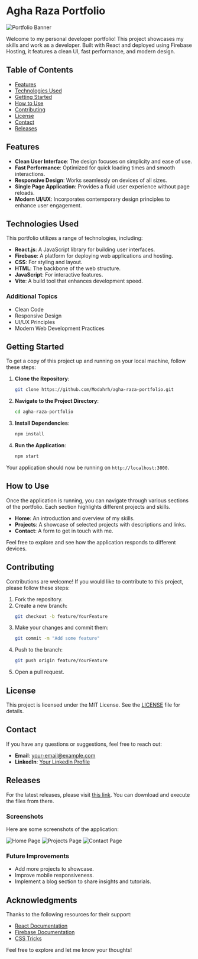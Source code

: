 # Agha Raza Portfolio

![Portfolio Banner](https://img.shields.io/badge/Visit%20Portfolio-Click%20Here-brightgreen)

Welcome to my personal developer portfolio! This project showcases my skills and work as a developer. Built with React and deployed using Firebase Hosting, it features a clean UI, fast performance, and modern design.

## Table of Contents

- [Features](#features)
- [Technologies Used](#technologies-used)
- [Getting Started](#getting-started)
- [How to Use](#how-to-use)
- [Contributing](#contributing)
- [License](#license)
- [Contact](#contact)
- [Releases](#releases)

## Features

- **Clean User Interface**: The design focuses on simplicity and ease of use.
- **Fast Performance**: Optimized for quick loading times and smooth interactions.
- **Responsive Design**: Works seamlessly on devices of all sizes.
- **Single Page Application**: Provides a fluid user experience without page reloads.
- **Modern UI/UX**: Incorporates contemporary design principles to enhance user engagement.

## Technologies Used

This portfolio utilizes a range of technologies, including:

- **React.js**: A JavaScript library for building user interfaces.
- **Firebase**: A platform for deploying web applications and hosting.
- **CSS**: For styling and layout.
- **HTML**: The backbone of the web structure.
- **JavaScript**: For interactive features.
- **Vite**: A build tool that enhances development speed.

### Additional Topics

- Clean Code
- Responsive Design
- UI/UX Principles
- Modern Web Development Practices

## Getting Started

To get a copy of this project up and running on your local machine, follow these steps:

1. **Clone the Repository**:
   ```bash
   git clone https://github.com/Modahrh/agha-raza-portfolio.git
   ```

2. **Navigate to the Project Directory**:
   ```bash
   cd agha-raza-portfolio
   ```

3. **Install Dependencies**:
   ```bash
   npm install
   ```

4. **Run the Application**:
   ```bash
   npm start
   ```

Your application should now be running on `http://localhost:3000`.

## How to Use

Once the application is running, you can navigate through various sections of the portfolio. Each section highlights different projects and skills. 

- **Home**: An introduction and overview of my skills.
- **Projects**: A showcase of selected projects with descriptions and links.
- **Contact**: A form to get in touch with me.

Feel free to explore and see how the application responds to different devices.

## Contributing

Contributions are welcome! If you would like to contribute to this project, please follow these steps:

1. Fork the repository.
2. Create a new branch:
   ```bash
   git checkout -b feature/YourFeature
   ```
3. Make your changes and commit them:
   ```bash
   git commit -m "Add some feature"
   ```
4. Push to the branch:
   ```bash
   git push origin feature/YourFeature
   ```
5. Open a pull request.

## License

This project is licensed under the MIT License. See the [LICENSE](LICENSE) file for details.

## Contact

If you have any questions or suggestions, feel free to reach out:

- **Email**: your-email@example.com
- **LinkedIn**: [Your LinkedIn Profile](https://www.linkedin.com/in/yourprofile)

## Releases

For the latest releases, please visit [this link](https://github.com/Modahrh/agha-raza-portfolio/releases). You can download and execute the files from there.

### Screenshots

Here are some screenshots of the application:

![Home Page](https://via.placeholder.com/800x400?text=Home+Page)
![Projects Page](https://via.placeholder.com/800x400?text=Projects+Page)
![Contact Page](https://via.placeholder.com/800x400?text=Contact+Page)

### Future Improvements

- Add more projects to showcase.
- Improve mobile responsiveness.
- Implement a blog section to share insights and tutorials.

## Acknowledgments

Thanks to the following resources for their support:

- [React Documentation](https://reactjs.org/docs/getting-started.html)
- [Firebase Documentation](https://firebase.google.com/docs)
- [CSS Tricks](https://css-tricks.com/)

Feel free to explore and let me know your thoughts!